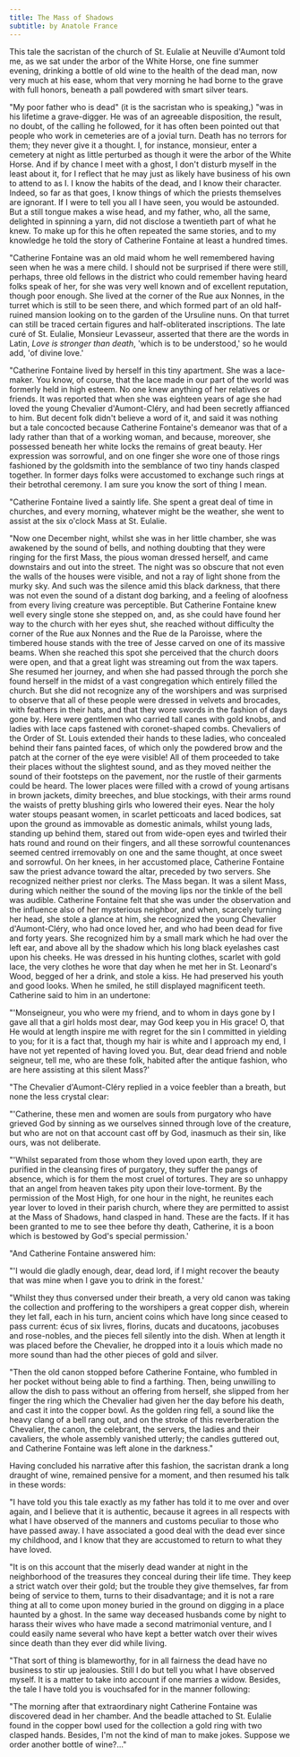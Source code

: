 ```yaml
---
title: The Mass of Shadows
subtitle: by Anatole France
---
```


This tale the sacristan of the church of St. Eulalie at Neuville
d'Aumont told me, as we sat under the arbor of the White Horse, one fine
summer evening, drinking a bottle of old wine to the health of the dead
man, now very much at his ease, whom that very morning he had borne to
the grave with full honors, beneath a pall powdered with smart silver
tears.

"My poor father who is dead" (it is the sacristan who is speaking,) "was
in his lifetime a grave-digger. He was of an agreeable disposition, the
result, no doubt, of the calling he followed, for it has often been
pointed out that people who work in cemeteries are of a jovial turn.
Death has no terrors for them; they never give it a thought. I, for
instance, monsieur, enter a cemetery at night as little perturbed as
though it were the arbor of the White Horse. And if by chance I meet
with a ghost, I don't disturb myself in the least about it, for I
reflect that he may just as likely have business of his own to attend to
as I. I know the habits of the dead, and I know their character.
Indeed, so far as that goes, I know things of which the priests
themselves are ignorant. If I were to tell you all I have seen, you
would be astounded. But a still tongue makes a wise head, and my father,
who, all the same, delighted in spinning a yarn, did not disclose a
twentieth part of what he knew. To make up for this he often repeated
the same stories, and to my knowledge he told the story of Catherine
Fontaine at least a hundred times.

"Catherine Fontaine was an old maid whom he well remembered having seen
when he was a mere child. I should not be surprised if there were still,
perhaps, three old fellows in the district who could remember having
heard folks speak of her, for she was very well known and of excellent
reputation, though poor enough. She lived at the corner of the Rue aux
Nonnes, in the turret which is still to be seen there, and which formed
part of an old half-ruined mansion looking on to the garden of the
Ursuline nuns. On that turret can still be traced certain figures and
half-obliterated inscriptions. The late curé of St. Eulalie, Monsieur
Levasseur, asserted that there are the words in Latin, _Love is stronger
than death_, 'which is to be understood,' so he would add, 'of divine
love.'

"Catherine Fontaine lived by herself in this tiny apartment. She was a
lace-maker. You know, of course, that the lace made in our part of the
world was formerly held in high esteem. No one knew anything of her
relatives or friends. It was reported that when she was eighteen years
of age she had loved the young Chevalier d'Aumont-Cléry, and had been
secretly affianced to him. But decent folk didn't believe a word of it,
and said it was nothing but a tale concocted because Catherine
Fontaine's demeanor was that of a lady rather than that of a working
woman, and because, moreover, she possessed beneath her white locks the
remains of great beauty. Her expression was sorrowful, and on one finger
she wore one of those rings fashioned by the goldsmith into the
semblance of two tiny hands clasped together. In former days folks were
accustomed to exchange such rings at their betrothal ceremony. I am sure
you know the sort of thing I mean.

"Catherine Fontaine lived a saintly life. She spent a great deal of time
in churches, and every morning, whatever might be the weather, she went
to assist at the six o'clock Mass at St. Eulalie.

"Now one December night, whilst she was in her little chamber, she was
awakened by the sound of bells, and nothing doubting that they were
ringing for the first Mass, the pious woman dressed herself, and came
downstairs and out into the street. The night was so obscure that not
even the walls of the houses were visible, and not a ray of light shone
from the murky sky. And such was the silence amid this black darkness,
that there was not even the sound of a distant dog barking, and a
feeling of aloofness from every living creature was perceptible. But
Catherine Fontaine knew well every single stone she stepped on, and, as
she could have found her way to the church with her eyes shut, she
reached without difficulty the corner of the Rue aux Nonnes and the Rue
de la Paroisse, where the timbered house stands with the tree of Jesse
carved on one of its massive beams. When she reached this spot she
perceived that the church doors were open, and that a great light was
streaming out from the wax tapers. She resumed her journey, and when she
had passed through the porch she found herself in the midst of a vast
congregation which entirely filled the church. But she did not recognize
any of the worshipers and was surprised to observe that all of these
people were dressed in velvets and brocades, with feathers in their
hats, and that they wore swords in the fashion of days gone by. Here
were gentlemen who carried tall canes with gold knobs, and ladies with
lace caps fastened with coronet-shaped combs. Chevaliers of the Order of
St. Louis extended their hands to these ladies, who concealed behind
their fans painted faces, of which only the powdered brow and the patch
at the corner of the eye were visible! All of them proceeded to take
their places without the slightest sound, and as they moved neither the
sound of their footsteps on the pavement, nor the rustle of their
garments could be heard. The lower places were filled with a crowd of
young artisans in brown jackets, dimity breeches, and blue stockings,
with their arms round the waists of pretty blushing girls who lowered
their eyes. Near the holy water stoups peasant women, in scarlet
petticoats and laced bodices, sat upon the ground as immovable as
domestic animals, whilst young lads, standing up behind them, stared out
from wide-open eyes and twirled their hats round and round on their
fingers, and all these sorrowful countenances seemed centred irremovably
on one and the same thought, at once sweet and sorrowful. On her knees,
in her accustomed place, Catherine Fontaine saw the priest advance
toward the altar, preceded by two servers. She recognized neither priest
nor clerks. The Mass began. It was a silent Mass, during which neither
the sound of the moving lips nor the tinkle of the bell was audible.
Catherine Fontaine felt that she was under the observation and the
influence also of her mysterious neighbor, and when, scarcely turning
her head, she stole a glance at him, she recognized the young Chevalier
d'Aumont-Cléry, who had once loved her, and who had been dead for five
and forty years. She recognized him by a small mark which he had over
the left ear, and above all by the shadow which his long black eyelashes
cast upon his cheeks. He was dressed in his hunting clothes, scarlet
with gold lace, the very clothes he wore that day when he met her in St.
Leonard's Wood, begged of her a drink, and stole a kiss. He had
preserved his youth and good looks. When he smiled, he still displayed
magnificent teeth. Catherine said to him in an undertone:

"'Monseigneur, you who were my friend, and to whom in days gone by I
gave all that a girl holds most dear, may God keep you in His grace! O,
that He would at length inspire me with regret for the sin I committed
in yielding to you; for it is a fact that, though my hair is white and I
approach my end, I have not yet repented of having loved you. But, dear
dead friend and noble seigneur, tell me, who are these folk, habited
after the antique fashion, who are here assisting at this silent Mass?'

"The Chevalier d'Aumont-Cléry replied in a voice feebler than a breath,
but none the less crystal clear:

"'Catherine, these men and women are souls from purgatory who have
grieved God by sinning as we ourselves sinned through love of the
creature, but who are not on that account cast off by God, inasmuch as
their sin, like ours, was not deliberate.

"'Whilst separated from those whom they loved upon earth, they are
purified in the cleansing fires of purgatory, they suffer the pangs of
absence, which is for them the most cruel of tortures. They are so
unhappy that an angel from heaven takes pity upon their love-torment. By
the permission of the Most High, for one hour in the night, he reunites
each year lover to loved in their parish church, where they are
permitted to assist at the Mass of Shadows, hand clasped in hand. These
are the facts. If it has been granted to me to see thee before thy
death, Catherine, it is a boon which is bestowed by God's special
permission.'

"And Catherine Fontaine answered him:

"'I would die gladly enough, dear, dead lord, if I might recover the
beauty that was mine when I gave you to drink in the forest.'

"Whilst they thus conversed under their breath, a very old canon was
taking the collection and proffering to the worshipers a great copper
dish, wherein they let fall, each in his turn, ancient coins which have
long since ceased to pass current: écus of six livres, florins, ducats
and ducatoons, jacobuses and rose-nobles, and the pieces fell silently
into the dish. When at length it was placed before the Chevalier, he
dropped into it a louis which made no more sound than had the other
pieces of gold and silver.

"Then the old canon stopped before Catherine Fontaine, who fumbled in
her pocket without being able to find a farthing. Then, being unwilling
to allow the dish to pass without an offering from herself, she slipped
from her finger the ring which the Chevalier had given her the day
before his death, and cast it into the copper bowl. As the golden ring
fell, a sound like the heavy clang of a bell rang out, and on the stroke
of this reverberation the Chevalier, the canon, the celebrant, the
servers, the ladies and their cavaliers, the whole assembly vanished
utterly; the candles guttered out, and Catherine Fontaine was left alone
in the darkness."

Having concluded his narrative after this fashion, the sacristan drank a
long draught of wine, remained pensive for a moment, and then resumed
his talk in these words:

"I have told you this tale exactly as my father has told it to me over
and over again, and I believe that it is authentic, because it agrees in
all respects with what I have observed of the manners and customs
peculiar to those who have passed away. I have associated a good deal
with the dead ever since my childhood, and I know that they are
accustomed to return to what they have loved.

"It is on this account that the miserly dead wander at night in the
neighborhood of the treasures they conceal during their life time. They
keep a strict watch over their gold; but the trouble they give
themselves, far from being of service to them, turns to their
disadvantage; and it is not a rare thing at all to come upon money
buried in the ground on digging in a place haunted by a ghost. In the
same way deceased husbands come by night to harass their wives who have
made a second matrimonial venture, and I could easily name several who
have kept a better watch over their wives since death than they ever did
while living.

"That sort of thing is blameworthy, for in all fairness the dead have no
business to stir up jealousies. Still I do but tell you what I have
observed myself. It is a matter to take into account if one marries a
widow. Besides, the tale I have told you is vouchsafed for in the
manner following:

"The morning after that extraordinary night Catherine Fontaine was
discovered dead in her chamber. And the beadle attached to St. Eulalie
found in the copper bowl used for the collection a gold ring with two
clasped hands. Besides, I'm not the kind of man to make jokes. Suppose
we order another bottle of wine?..."




